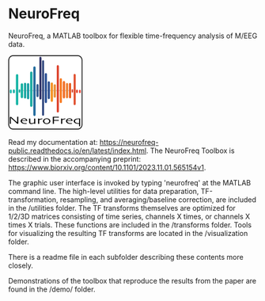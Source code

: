 # NeuroFreq
NeuroFreq, a MATLAB toolbox for flexible time-frequency analysis of M/EEG data. 

<img src="./nf_logo.png" width="150" height="150">

Read my documentation at: https://neurofreq-public.readthedocs.io/en/latest/index.html. The NeuroFreq Toolbox is described in the accompanying preprint: https://www.biorxiv.org/content/10.1101/2023.11.01.565154v1. 

The graphic user interface is invoked by typing 'neurofreq' at the MATLAB command line. The high-level utilities for data preparation, TF-transformation, resampling, and averaging/baseline correction, are included in the /utilities folder. The TF transforms themselves are optimized for 1/2/3D matrices consisting of time series, channels X times, or channels X times X trials. These functions are included in the /transforms folder. Tools for visualizing the resulting TF transforms are located in the /visualization folder. 

There is a readme file in each subfolder describing these contents more closely. 

Demonstrations of the toolbox that reproduce the results from the paper are found in the /demo/ folder.
